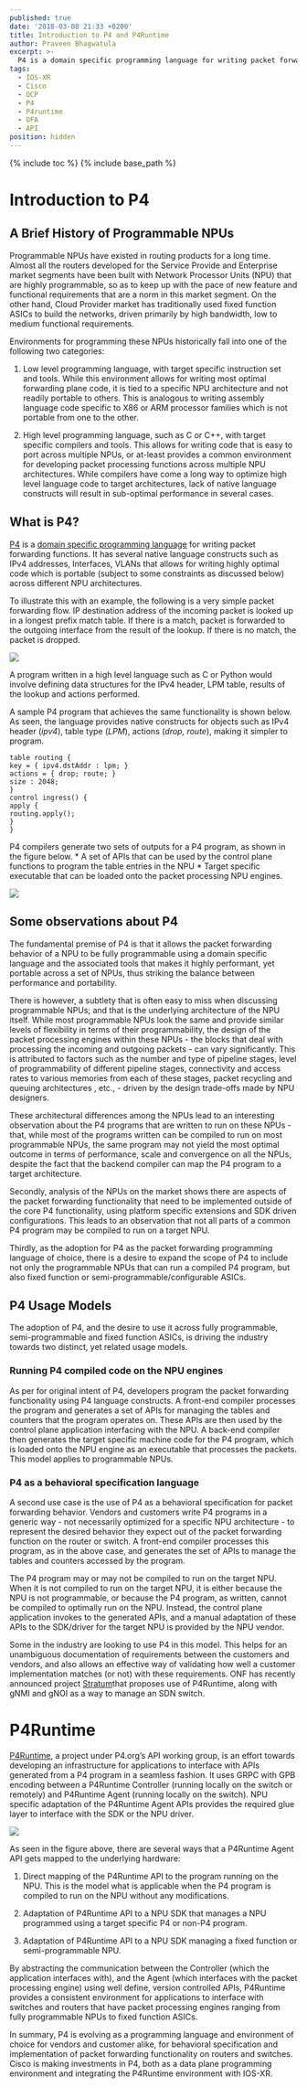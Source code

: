 ```yaml
---
published: true
date: '2018-03-08 21:33 +0200'
title: Introduction to P4 and P4Runtime
author: Praveen Bhagwatula
excerpt: >-
  P4 is a domain specific programming language for writing packet forwarding functions. It has several native language constructs such as IPv4 addresses, Interfaces, VLANs that allows for writing highly optimal code which is portable (subject to some constraints as discussed below) across different NPU architectures.
tags:
  - IOS-XR
  - Cisco
  - OCP
  - P4
  - P4runtime
  - OFA
  - API
position: hidden
---
```


{% include toc %}
{% include base_path %}

# Introduction to P4
## A Brief History of Programmable NPUs
Programmable NPUs have existed in routing products for a long time. Almost all the routers developed for the Service Provide and Enterprise market segments have been built with Network Processor Units (NPU) that are highly programmable, so as to keep up with the pace of new feature and functional requirements that are a norm in this market segment.  On the other hand, Cloud Provider market has traditionally used fixed function ASICs to build the networks, driven primarily by high bandwidth, low to medium functional requirements.

Environments for programming these NPUs historically fall into one of the following two categories:

1) Low level programming language, with target specific instruction set and tools. While this environment allows for writing most optimal forwarding plane code, it is tied to a  specific NPU architecture and not readily portable to others. This is analogous to writing assembly language code specific to X86 or ARM processor families which is not portable from one to the other.

2) High level programming language, such as C or C++, with target specific compilers and tools. This allows for writing code that is easy to port across multiple NPUs, or at-least provides a common environment for developing packet processing functions across multiple NPU architectures. While compilers have come a long way to optimize high level language code to target architectures, lack of native language constructs will result in sub-optimal performance in several cases.

## What is P4?
[P4](https://p4.org/) is a [domain specific programming language](https://en.wikipedia.org/wiki/Domain-specific_language) for writing packet forwarding functions. It has several native language constructs such as IPv4 addresses, Interfaces, VLANs that allows for writing highly optimal code which is portable (subject to some constraints as discussed below) across different NPU architectures.

To illustrate this with an example, the following is a very simple packet forwarding flow. IP destination address of the incoming packet is looked up in a longest prefix match table. If there is a match, packet is forwarded to the outgoing interface from the result of the lookup. If there is no match, the packet is dropped.

![](https://github.com/xrdocs/cloud-scale-networking/blob/gh-pages/images/C6ABE927-E86D-4E77-867D-A25188CCA088.png?raw=true)

A program written in a high level language such as C or Python would involve defining data structures for the IPv4 header, LPM table, results of the lookup and actions performed.

A sample P4 program that achieves the same functionality is shown below.
As seen, the language provides native constructs for objects such as IPv4 header (_ipv4_), table type (_LPM_), actions (_drop, route_), making it simpler to program.

```
table routing {
key = { ipv4.dstAddr : lpm; }
actions = { drop; route; }
size : 2048;
}
control ingress() {
apply {
routing.apply();
}
}    
```

P4 compilers generate two sets of outputs for a P4 program, as shown in the figure below.
	* A set of APIs that can be used by the control plane functions to program the table entries in the NPU
	* Target specific executable that can be loaded onto the packet processing NPU engines.

![](https://github.com/xrdocs/cloud-scale-networking/blob/gh-pages/images/BDB4CAF6-982A-4E49-9922-76358702B3E2.png?raw=true)


## Some observations about P4
The fundamental premise of P4 is that it allows the packet forwarding behavior of a NPU to be fully programmable using a domain specific language and the associated tools that makes it highly performant, yet portable across a set of NPUs, thus striking the balance between performance and portability.

There is however, a subtlety that is often easy to miss when discussing programmable NPUs; and that is the underlying architecture of the NPU itself. While most programmable NPUs look the same and provide similar levels of flexibility in terms of their programmability, the design of the packet processing engines within these NPUs - the blocks that deal with processing the incoming and outgoing packets - can vary significantly. This is attributed to factors such as the number and type of pipeline stages, level of programmability of different pipeline stages, connectivity and access rates to various memories from each of these stages, packet recycling and queuing architectures , etc., - driven by the design trade-offs made by NPU designers.

These architectural differences among the NPUs lead to an interesting observation about the P4 programs that are written to run on these NPUs - that, while most of the programs written can be compiled to run on most programmable NPUs, the same program may not yield the most optimal outcome in terms of performance, scale and convergence on all the NPUs, despite the fact that the backend compiler can map the P4 program to a target architecture.

Secondly, analysis of the NPUs  on the market shows there are aspects of the packet forwarding functionality that need to be implemented outside of the core P4 functionality, using platform specific extensions and SDK driven configurations. This leads to an observation that not all parts of a common P4 program may be compiled to run on a target NPU.

Thirdly, as the adoption for P4 as the packet forwarding programming language of choice, there is a desire to expand the scope of P4 to include not only the programmable NPUs that can run a compiled P4 program, but also fixed function or semi-programmable/configurable ASICs.

## P4 Usage Models
The adoption of P4, and the desire to use it across fully programmable, semi-programmable and fixed function ASICs, is driving the industry towards two distinct, yet related usage models.

### Running P4 compiled code on the NPU engines
As per for original intent of P4, developers program the packet forwarding functionality using P4 language constructs. A front-end compiler processes the program and generates a set of APIs for managing the tables and counters that the program operates on. These APIs are then used by the control plane application interfacing with the NPU. A back-end compiler then generates the target specific machine code for the P4 program, which is loaded onto the NPU engine as an executable that processes the packets. This model applies to programmable NPUs.

### P4 as a behavioral specification language
A second use case is the use of P4 as a behavioral specification for packet forwarding behavior. Vendors and customers write P4 programs in a generic way - not necessarily optimized for a specific NPU architecture - to represent the desired behavior they expect out of the packet forwarding function on the router or switch. A front-end compiler processes this program, as in the above case, and generates the set of APIs to manage the tables and counters accessed by the program.

The P4 program may or may not be compiled to run on the target NPU. When it is not compiled to run on the target NPU, it is either because the NPU is not programmable, or because the P4 program, as written, cannot be compiled to optimally run on the NPU. Instead, the control plane application invokes to the generated APIs, and a manual adaptation of these APIs to the SDK/driver for the target NPU is provided by the NPU vendor.

Some in the industry are looking to use P4 in this model. This helps for an unambiguous documentation of requirements between the customers and vendors, and also allows an effective way of validating how well a customer implementation matches (or not) with these requirements.  ONF has recently announced project [Stratum](https://www.opennetworking.org/news-and-events/press-releases/stratum-onf_google-launches-major-new-open-source-sdn-switching-platform-with-support-from-google/)that proposes use of P4Runtime, along with gNMI and gNOI as a way to manage an SDN switch.

# P4Runtime
[P4Runtime](https://p4.org/p4-runtime/), a project under P4.org’s API working group, is an effort towards developing an infrastructure for applications to interface with APIs generated from a P4 program in a seamless fashion. It uses GRPC with GPB encoding between a P4Runtime Controller (running locally on the switch or remotely) and P4Runtime Agent (running locally on the switch). NPU specific adaptation of the P4Runtime Agent APIs provides the required glue layer to interface with the SDK or the NPU driver.


![](https://github.com/xrdocs/cloud-scale-networking/blob/gh-pages/images/913D19A4-6BEA-47C5-8CBC-A152256AEC7A.png?raw=true)


As seen in the figure above, there are several ways that a P4Runtime Agent API gets mapped to the underlying hardware:

1) Direct mapping of the P4Runtime API to the program running on the NPU. This is the model what is applicable when the P4 program is compiled to run on the NPU without any modifications.

2) Adaptation of P4Runtime API to a NPU SDK that manages a NPU programmed using a target specific P4 or non-P4 program.

3) Adaptation of P4Runtime API to a NPU SDK managing a fixed function or semi-programmable NPU.

By abstracting the communication between the Controller (which the application interfaces with), and the Agent (which interfaces with the packet processing engine) using well define, version controlled APIs,  P4Runtime provides a consistent environment for applications to interface with switches and routers that have packet processing engines ranging from fully programmable NPUs to fixed function ASICs.

In summary, P4 is evolving as a programming language and environment of choice for vendors and customer alike, for behavioral specification and implementation of packet forwarding functionality on routers and switches.  Cisco is making investments in P4, both as a data plane programming environment and integrating the P4Runtime environment with IOS-XR.
